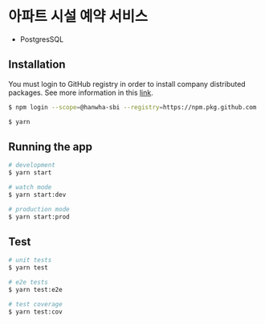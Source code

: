 # 아파트 시설 예약 서비스
  * PostgresSQL

## Installation

You must login to GitHub registry in order to install company distributed packages. See more information in this [link](https://docs.github.com/en/packages/working-with-a-github-packages-registry/working-with-the-npm-registry#authenticating-with-a-personal-access-token).

```bash
$ npm login --scope=@hanwha-sbi --registry=https://npm.pkg.github.com
```

```bash
$ yarn
```

## Running the app

```bash
# development
$ yarn start

# watch mode
$ yarn start:dev

# production mode
$ yarn start:prod
```

## Test

```bash
# unit tests
$ yarn test

# e2e tests
$ yarn test:e2e

# test coverage
$ yarn test:cov
```
